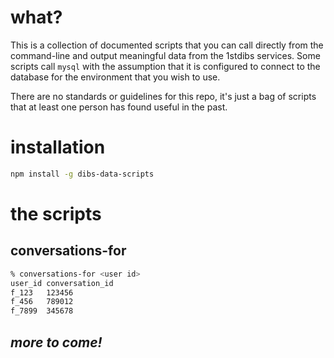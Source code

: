 # what?
This is a collection of documented scripts that you can call directly from the command-line and output meaningful data from the 1stdibs services. Some scripts call `mysql` with the assumption that it is configured to connect to the database for the environment that you wish to use.

There are no standards or guidelines for this repo, it's just a bag of scripts that at least one person has found useful in the past.

# installation
```sh
npm install -g dibs-data-scripts
```
# the scripts
## conversations-for
```sh
% conversations-for <user id>
user_id	conversation_id
f_123	123456
f_456	789012
f_7899	345678
````
## _more to come!_
